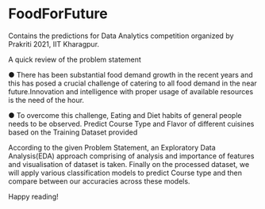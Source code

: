 # FoodForFuture

Contains the predictions for Data Analytics competition organized by Prakriti 2021, IIT Kharagpur.

A quick review of the problem statement

● There has been substantial food demand growth in the recent years and this
has posed a crucial challenge of catering to all food demand in the near
future.Innovation and intelligence with proper usage of available resources is the
need of the hour.

● To overcome this challenge, Eating and Diet habits of general people needs
to be observed. Predict Course Type and Flavor of different cuisines based on the 
Training Dataset provided

According to the given Problem Statement, an Exploratory Data Analysis(EDA)
approach comprising of analysis and importance of features and visualisation of dataset is taken. Finally on
the processed dataset, we will apply various classification models to predict
Course type and then compare between our accuracies across these models.

Happy reading!
